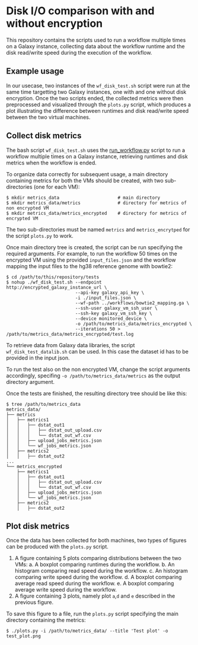 # Disk I/O comparison with and without encryption
This repository contains the scripts used to run a workflow multiple times on a Galaxy instance, collecting data
about the workflow runtime and the disk read/write speed during the execution of the workflow.

## Example usage
In our usecase, two instances of the `wf_disk_test.sh` script were run at the same time targetting two Galaxy
instances, one with and one without disk encryption.
Once the two scripts ended, the collected metrics were then preprocessed and visualized through the `plots.py`
script, which produces a plot illustrating the difference between runtimes and disk read/write speed between the
two virtual machines.


## Collect disk metrics
The bash script `wf_disk_test.sh` uses the [run_workflow.py](https://github.com/Laniakea-elixir-it/bioblend_test/blob/main/run_workflow.py)
script to run a workflow multiple times on a Galaxy instance, retrieving runtimes and disk metrics when the
workflow is ended.

To organize data correctly for subsequent usage, a main directory containing metrics for both the VMs should be
created, with two sub-directories (one for each VM):
```console
$ mkdir metrics_data                      # main directory
$ mkdir metrics_data/metrics              # directory for metrics of non encrypted VM
$ mkdir metrics_data/metrics_encrypted    # directory for metrics of encrypted VM
```
The two sub-directories must be named `metrics` and `metrics_encrytped` for the script `plots.py` to work.

Once main directory tree is created, the script can be run specifying the required arguments. For example,
to run the workflow 50 times on the encrypted VM using the provided `input_files.json` and the workflow mapping
the input files to the hg38 reference genome with bowtie2:
```console
$ cd /path/to/this/repository/tests
$ nohup ./wf_disk_test.sh --endpoint http://encrypted_galaxy_instance_url \
                          --api-key galaxy_api_key \
                          -i ./input_files.json \
                          --wf-path ../workflows/bowtie2_mapping.ga \
                          --ssh-user galaxy_vm_ssh_user \
                          --ssh-key galaxy_vm_ssh_key \
                          --device monitored_device \
                          -o /path/to/metrics_data/metrics_encrypted \
                          --iterations 50 > /path/to/metrics_data/metrics_encrypted/test.log
```

To retrieve data from Galaxy data libraries, the script ``wf_disk_test_datalib.sh`` can be used. In this case the dataset id has to be provided in the input json.

To run the test also on the non encrypted VM, change the script arguments accordingly, specifing
`-o /path/to/metrics_data/metrics` as the output directory argument.

Once the tests are finished, the resulting directory tree should be like this:
```console
$ tree /path/to/metrics_data
metrics_data/
├── metrics
│   ├── metrics1
│   │   ├── dstat_out1
│   │   │   ├── dstat_out_upload.csv
│   │   │   └── dstat_out_wf.csv
│   │   ├── upload_jobs_metrics.json
│   │   └── wf_jobs_metrics.json
│   ├── metrics2
│   │   ├── dstat_out2
...
└── metrics_encrypted
    ├── metrics1
    │   ├── dstat_out1
    │   │   ├── dstat_out_upload.csv
    │   │   └── dstat_out_wf.csv
    │   ├── upload_jobs_metrics.json
    │   └── wf_jobs_metrics.json
    ├── metrics2
    │   ├── dstat_out2
```


## Plot disk metrics
Once the data has been collected for both machines, two types of figures can be produced with the `plots.py` script.

1. A figure containing 5 plots comparing distributions between the two VMs:
    a. A boxplot comparing runtimes during the workflow.
    b. An histogram comparing read speed during the workflow.
    c. An histogram comparing write speed during the workflow.
    d. A boxplot comparing average read speed during the workflow.
    e. A boxplot comparing average write speed during the workflow.
2. A figure containing 3 plots, namely plot `a`,`d` and `e` described in the previous figure.

To save this figure to a file, run the `plots.py` script specifying the main directory containing the metrics:
```console
$ ./plots.py -i /path/to/metrics_data/ --title 'Test plot' -o test_plot.png
```
